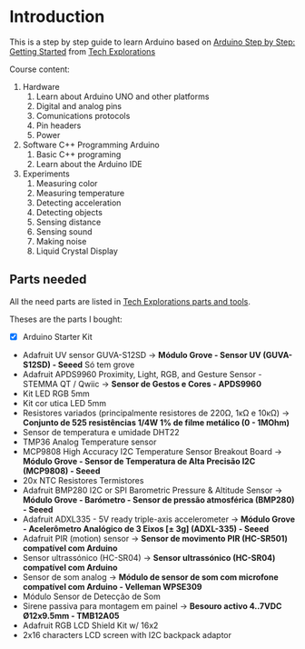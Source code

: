 # Introduction

This is a step by step guide to learn Arduino based on [Arduino Step by Step: Getting Started](https://www.udemy.com/course/arduino-sbs-17gs/) from [Tech Explorations](https://techexplorations.com/)

Course content:

1. Hardware
   1. Learn about Arduino UNO and other platforms
   2. Digital and analog pins
   3. Comunications protocols
   4. Pin headers
   5. Power
2. Software C++ Programming Arduino
   1. Basic C++ programing
   2. Learn about the Arduino IDE
3. Experiments
   1. Measuring color
   2. Measuring temperature
   3. Detecting acceleration
   4. Detecting objects
   5. Sensing distance
   6. Sensing sound
   7. Making noise
   8. Liquid Crystal Display

## Parts needed

All the need parts are listed in [Tech Explorations parts and tools](https://techexplorations.com/parts/asbs-gs-parts-tools/).

Theses are the parts I bought:

- [x] Arduino Starter Kit
- Adafruit UV sensor GUVA-S12SD -> **Módulo Grove - Sensor UV (GUVA-S12SD) - Seeed** Só tem grove
- Adafruit APDS9960 Proximity, Light, RGB, and Gesture Sensor - STEMMA QT / Qwiic -> **Sensor de Gestos e Cores - APDS9960**
- Kit LED RGB 5mm
- Kit cor utica LED 5mm
- Resistores variados (principalmente resistores de 220Ω, 1κΩ e 10κΩ) -> **Conjunto de 525 resistências 1/4W 1% de filme metálico (0 - 1MOhm)**
- Sensor de temperatura e umidade DHT22
- TMP36 Analog Temperature sensor
- MCP9808 High Accuracy I2C Temperature Sensor Breakout Board -> **Módulo Grove - Sensor de Temperatura de Alta Precisão I2C (MCP9808) - Seeed**
- 20x NTC Resistores Termistores
- Adafruit BMP280 I2C or SPI Barometric Pressure & Altitude Sensor -> **Módulo Grove - Barómetro - Sensor de pressão atmosférica (BMP280) - Seeed**
- Adafruit ADXL335 - 5V ready triple-axis accelerometer -> **Módulo Grove - Acelerômetro Analógico de 3 Eixos [± 3g] (ADXL-335) - Seeed**
- Adafruit PIR (motion) sensor -> **Sensor de movimento PIR (HC-SR501) compatível com Arduino**
- Sensor ultrassónico (HC-SR04) -> **Sensor ultrassónico (HC-SR04) compatível com Arduino**
- Sensor de som analog -> **Módulo de sensor de som com microfone compatível com Arduino - Velleman WPSE309**
- Módulo Sensor de Detecção de Som
- Sirene passiva para montagem em painel -> **Besouro activo 4..7VDC Ø12x9.5mm - TMB12A05**
- Adafruit RGB LCD Shield Kit w/ 16x2
- 2x16 characters LCD screen with I2C backpack adaptor
